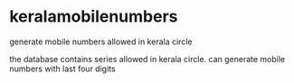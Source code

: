 # keralamobilenumbers
generate mobile numbers allowed in kerala circle




the database contains series allowed in kerala circle. 
can generate mobile numbers with last four digits
